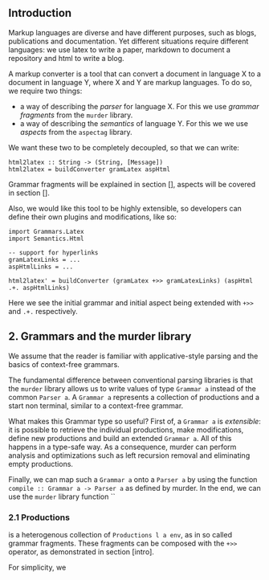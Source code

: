 

## Introduction
Markup languages are diverse and have different purposes, such as blogs, publications and documentation. Yet different situations require different languages: we use latex to write a paper, markdown to document a repository and html to write a blog. 

A markup converter is a tool that can convert a document in language X to a document in language Y, where X and Y are markup languages. To do so, we require two things: 

* a way of describing the _parser_ for language X. For this we use _grammar fragments_ from the `murder` library.
* a way of describing the _semantics_ of language Y. For this we we use _aspects_ from the `aspectag` library.

We want these two to be completely decoupled, so that we can write:

	html2latex :: String -> (String, [Message])
    html2latex = buildConverter gramLatex aspHtml

Grammar fragments will be explained in section [], aspects will be covered in section []. 

Also, we would like this tool to be highly extensible, so developers can define their own plugins and modifications, like so:

    import Grammars.Latex
    import Semantics.Html
    
    -- support for hyperlinks
	gramLatexLinks = ...
	aspHtmlLinks = ...

    html2latex' = buildConverter (gramLatex +>> gramLatexLinks) (aspHtml .+. aspHtmlLinks)

Here we see the initial grammar and initial aspect being extended with `+>>` and `.+.` respectively. 












## 2. Grammars and the murder library

We assume that the reader is familiar with applicative-style parsing and the basics of context-free grammars.

The fundamental difference between conventional parsing libraries is that the `murder` library allows us to write values of type `Grammar a` instead of the common `Parser a`. A `Grammar a` represents a collection of productions and a start non terminal, similar to a context-free grammar. 

What makes this Grammar type so useful? 
First of, a `Grammar a` is _extensible_: it is possible to retrieve the individual productions, make modifications, define new productions and build an extended `Grammar a`. All of this happens in a type-safe way. 
As a consequence, murder can perform analysis and optimizations such as left recursion removal and eliminating empty productions. 

Finally, we can map such a `Grammar a` onto a `Parser a` by using the function ``compile :: Grammar a -> Parser a`` as defined by murder.
In the end, we can use the `murder` library function ``

### 2.1 Productions
is a heterogenous collection of ``Productions l a env``, as in  so called grammar fragments. These fragments can be composed with the ``+>>`` operator, as demonstrated in section [intro]. 

For simplicity, we  